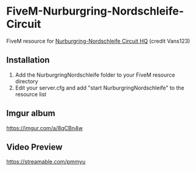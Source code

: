 # FiveM-Nurburgring-Nordschleife-Circuit

FiveM resource for [Nurburgring-Nordschleife Circuit HQ](https://www.gta5-mods.com/maps/nurburgring-nordschleife-circuit-hq) (credit Vans123)

## Installation

1. Add the NurburgringNordschleife folder to your FiveM resource directory
2. Edit your server.cfg and add "start NurburgringNordschleife" to the resource list

## Imgur album

https://imgur.com/a/8qCBn4w

## Video Preview

https://streamable.com/pmmyu